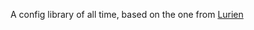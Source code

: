 A config library of all time, based on the one from [Lurien](https://github.com/tesscat/lurien/blob/main/src/config.py) 
